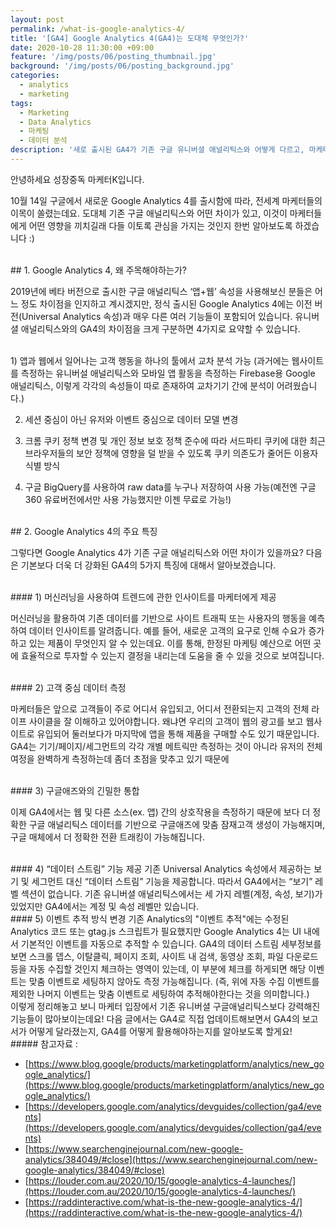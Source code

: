 ```yaml
---
layout: post
permalink: /what-is-google-analytics-4/
title: '[GA4] Google Analytics 4(GA4)는 도대체 무엇인가?'
date: 2020-10-28 11:30:00 +09:00
feature: '/img/posts/06/posting_thumbnail.jpg'
background: '/img/posts/06/posting_background.jpg'
categories:
  - analytics
  - marketing
tags:
  - Marketing
  - Data Analytics
  - 마케팅
  - 데이터 분석
description: '새로 출시된 GA4가 기존 구글 유니버셜 애널리틱스와 어떻게 다르고, 마케터에게 어떤 영향을 끼치는지에 대한 글'
---
```

안녕하세요 성장중독 마케터K입니다.

10월 14일 구글에서 새로운 Google Analytics 4를 출시함에 따라, 전세계 마케터들의 이목이 쏠렸는데요. 도대체 기존 구글 애널리틱스와 어떤 차이가 있고, 이것이 마케터들에게 어떤 영향을 끼치길래 다들 이토록 관심을 가지는 것인지 한번 알아보도록 하겠습니다 :)

<br/>
## 1. Google Analytics 4, 왜 주목해야하는가?

2019년에 베타 버전으로 출시한 구글 애널리틱스 ‘앱+웹’ 속성을 사용해보신 분들은 어느 정도 차이점을 인지하고 계시겠지만, 정식 출시된 Google Analytics 4에는 이전 버전(Universal Analytics 속성)과 매우 다른 여러 기능들이 포함되어 있습니다. 유니버셜 애널리틱스와의 GA4의 차이점을 크게 구분하면 4가지로 요약할 수 있습니다.

<br/>
1) 앱과 웹에서 일어나는 고객 행동을 하나의 툴에서 교차 분석 가능
(과거에는 웹사이트를 측정하는 유니버설 애널리틱스와 모바일 앱 활동을 측정하는 Firebase용 Google 애널리틱스, 이렇게 각각의 속성들이 따로 존재하여 교차기기 간에 분석이 어려웠습니다.)

2) 세션 중심이 아닌 유저와 이벤트 중심으로 데이터 모델 변경

3) 크롬 쿠키 정책 변경 및 개인 정보 보호 정책 준수에 따라 서드파티 쿠키에 대한 최근 브라우저들의 보안 정책에 영향을 덜 받을 수 있도록 쿠키 의존도가 줄어든 이용자 식별 방식

4) 구글 BigQuery를 사용하여 raw data를 누구나 저장하여 사용 가능(예전엔 구글 360 유료버전에서만 사용 가능했지만 이젠 무료로 가능!)


<br/>
## 2. Google Analytics 4의 주요 특징

그렇다면 Google Analytics 4가 기존 구글 애널리틱스와 어떤 차이가 있을까요? 다음은 기본보다 더욱 더 강화된 GA4의 5가지 특징에 대해서 알아보겠습니다.

<br/>
#### 1) 머신러닝을 사용하여 트렌드에 관한 인사이트를 마케터에게 제공

머신러닝을 활용하여 기존 데이터를 기반으로 사이트 트래픽 또는 사용자의 행동을 예측하여 데이터 인사이트를 알려줍니다. 예를 들어, 새로운 고객의 요구로 인해 수요가 증가하고 있는 제품이 무엇인지 알 수 있는데요. 이를 통해, 한정된 마케팅 예산으로 어떤 곳에 효율적으로 투자할 수 있는지 결정을 내리는데 도움을 줄 수 있을 것으로 보여집니다.

<br/>
#### 2) 고객 중심 데이터 측정

마케터들은 앞으로 고객들이 주로 어디서 유입되고, 어디서 전환되는지 고객의 전체 라이프 사이클을 잘 이해하고 있어야합니다. 왜냐면 우리의 고객이 웹의 광고를 보고 웹사이트로 유입되어 둘러보다가 마지막에 앱을 통해 제품을 구매할 수도 있기 때문입니다. GA4는 기기/페이지/세그먼트의 각각 개별 메트릭만 측정하는 것이 아니라 유저의 전체 여정을 완벽하게 측정하는데 좀더 초점을 맞추고 있기 때문에

<br/>
#### 3) 구글애즈와의 긴밀한 통합

이제 GA4에서는 웹 및 다른 소스(ex. 앱) 간의 상호작용을 측정하기 때문에 보다 더 정확한 구글 애널리틱스 데이터를 기반으로 구글애즈에 맞춤 잠재고객 생성이 가능해지며, 구글 매체에서 더 정확한 전환 트래킹이 가능해집니다.

<br/>
#### 4) “데이터 스트림” 기능 제공
기존 Universal Analytics 속성에서 제공하는 보기 및 세그먼트 대신 “데이터 스트림” 기능을 제공합니다. 따라서 GA4에서는 “보기” 레벨 섹션이 없습니다. 기존 유니버셜 애널리틱스에서는 세 가지 레벨(계정, 속성, 보기)가 있었지만 GA4에서는 계정 및 속성 레벨만 있습니다.


<br/>
#### 5) 이벤트 추적 방식 변경
기존 Analytics의 "이벤트 추적"에는 수정된 Analytics 코드 또는 gtag.js 스크립트가 필요했지만 Google Analytics 4는 UI 내에서 기본적인 이벤트를 자동으로 추적할 수 있습니다. GA4의 데이터 스트림 세부정보를 보면 스크롤 뎁스, 이탈클릭, 페이지 조회, 사이트 내 검색, 동영상 조회, 파일 다운로드 등을 자동 수집할 것인지 체크하는 영역이 있는데, 이 부분에 체크를 하게되면 해당 이벤트는 맞춤 이벤트로 세팅하지 않아도 측정 가능해집니다. (즉, 위에 자동 수집 이벤트를 제외한 나머지 이벤트는 맞춤 이벤트로 세팅하여 추적해야한다는 것을 의미합니다.)

<br/>
이렇게 정리해놓고 보니 마케터 입장에서 기존 유니버셜 구글애널리틱스보다 강력해진 기능들이 많아보이는데요! 다음 글에서는 GA4로 직접 업데이트해보면서 GA4의 보고서가 어떻게 달라졌는지, GA4를 어떻게 활용해야하는지를 알아보도록 할게요!



<br/>
##### 참고자료 :

- [https://www.blog.google/products/marketingplatform/analytics/new_google_analytics/](https://www.blog.google/products/marketingplatform/analytics/new_google_analytics/)
- [https://developers.google.com/analytics/devguides/collection/ga4/events](https://developers.google.com/analytics/devguides/collection/ga4/events)
- [https://www.searchenginejournal.com/new-google-analytics/384049/#close](https://www.searchenginejournal.com/new-google-analytics/384049/#close)
- [https://louder.com.au/2020/10/15/google-analytics-4-launches/](https://louder.com.au/2020/10/15/google-analytics-4-launches/)
- [https://raddinteractive.com/what-is-the-new-google-analytics-4/](https://raddinteractive.com/what-is-the-new-google-analytics-4/)

<br/>
